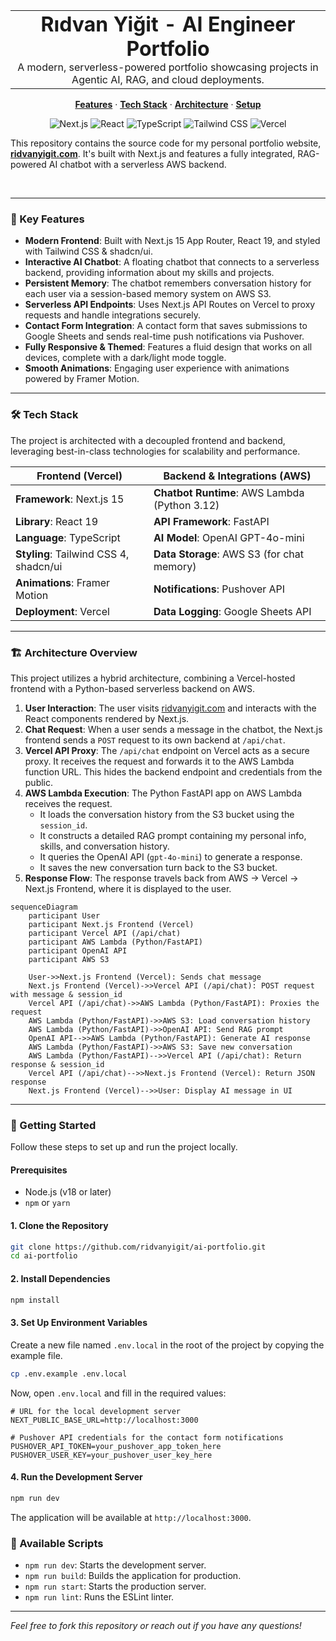 <table width="100%" align="center">
  <tr>
    <td align="center">
      <h1 style="margin: 0;">Rıdvan Yiğit - AI Engineer Portfolio</h1>
      <p style="margin: 0;">A modern, serverless-powered portfolio showcasing projects in Agentic AI, RAG, and cloud deployments.</p>
    </td>
  </tr>
</table>

<p align="center">
  <a href="#-key-features"><strong>Features</strong></a> ·
  <a href="#-tech-stack"><strong>Tech Stack</strong></strong></a> ·
  <a href="#-architecture-overview"><strong>Architecture</strong></a> ·
  <a href="#-getting-started"><strong>Setup</strong></a>
</p>

<p align="center">
  <img src="https://img.shields.io/badge/Next.js-15-black.svg?style=for-the-badge&logo=nextdotjs" alt="Next.js">
  <img src="https://img.shields.io/badge/React-19-blue.svg?style=for-the-badge&logo=react" alt="React">
  <img src="https://img.shields.io/badge/TypeScript-5-blue.svg?style=for-the-badge&logo=typescript" alt="TypeScript">
  <img src="https://img.shields.io/badge/Tailwind_CSS-4-38B2AC.svg?style=for-the-badge&logo=tailwind-css" alt="Tailwind CSS">
  <img src="https://img.shields.io/badge/Deployed_on-Vercel-black.svg?style=for-the-badge&logo=vercel" alt="Vercel">
</p>

This repository contains the source code for my personal portfolio website, **[ridvanyigit.com](https://www.ridvanyigit.com)**. It's built with Next.js and features a fully integrated, RAG-powered AI chatbot with a serverless AWS backend.

<br>

---

### 🚀 Key Features

- **Modern Frontend**: Built with Next.js 15 App Router, React 19, and styled with Tailwind CSS & shadcn/ui.
- **Interactive AI Chatbot**: A floating chatbot that connects to a serverless backend, providing information about my skills and projects.
- **Persistent Memory**: The chatbot remembers conversation history for each user via a session-based memory system on AWS S3.
- **Serverless API Endpoints**: Uses Next.js API Routes on Vercel to proxy requests and handle integrations securely.
- **Contact Form Integration**: A contact form that saves submissions to Google Sheets and sends real-time push notifications via Pushover.
- **Fully Responsive & Themed**: Features a fluid design that works on all devices, complete with a dark/light mode toggle.
- **Smooth Animations**: Engaging user experience with animations powered by Framer Motion.

---

### 🛠️ Tech Stack

The project is architected with a decoupled frontend and backend, leveraging best-in-class technologies for scalability and performance.

| Frontend (Vercel)                               | Backend & Integrations (AWS)                        |
| ----------------------------------------------- | --------------------------------------------------- |
| **Framework**: Next.js 15                       | **Chatbot Runtime**: AWS Lambda (Python 3.12)       |
| **Library**: React 19                           | **API Framework**: FastAPI                          |
| **Language**: TypeScript                        | **AI Model**: OpenAI GPT-4o-mini                    |
| **Styling**: Tailwind CSS 4, shadcn/ui          | **Data Storage**: AWS S3 (for chat memory)          |
| **Animations**: Framer Motion                   | **Notifications**: Pushover API                     |
| **Deployment**: Vercel                          | **Data Logging**: Google Sheets API                 |

---

### 🏗️ Architecture Overview

This project utilizes a hybrid architecture, combining a Vercel-hosted frontend with a Python-based serverless backend on AWS.

1.  **User Interaction**: The user visits [ridvanyigit.com](https://www.ridvanyigit.com) and interacts with the React components rendered by Next.js.
2.  **Chat Request**: When a user sends a message in the chatbot, the Next.js frontend sends a `POST` request to its own backend at `/api/chat`.
3.  **Vercel API Proxy**: The `/api/chat` endpoint on Vercel acts as a secure proxy. It receives the request and forwards it to the AWS Lambda function URL. This hides the backend endpoint and credentials from the public.
4.  **AWS Lambda Execution**: The Python FastAPI app on AWS Lambda receives the request.
    -   It loads the conversation history from the S3 bucket using the `session_id`.
    -   It constructs a detailed RAG prompt containing my personal info, skills, and conversation history.
    -   It queries the OpenAI API (`gpt-4o-mini`) to generate a response.
    -   It saves the new conversation turn back to the S3 bucket.
5.  **Response Flow**: The response travels back from AWS -> Vercel -> Next.js Frontend, where it is displayed to the user.

```mermaid
sequenceDiagram
    participant User
    participant Next.js Frontend (Vercel)
    participant Vercel API (/api/chat)
    participant AWS Lambda (Python/FastAPI)
    participant OpenAI API
    participant AWS S3

    User->>Next.js Frontend (Vercel): Sends chat message
    Next.js Frontend (Vercel)->>Vercel API (/api/chat): POST request with message & session_id
    Vercel API (/api/chat)->>AWS Lambda (Python/FastAPI): Proxies the request
    AWS Lambda (Python/FastAPI)->>AWS S3: Load conversation history
    AWS Lambda (Python/FastAPI)->>OpenAI API: Send RAG prompt
    OpenAI API-->>AWS Lambda (Python/FastAPI): Generate AI response
    AWS Lambda (Python/FastAPI)->>AWS S3: Save new conversation
    AWS Lambda (Python/FastAPI)-->>Vercel API (/api/chat): Return response & session_id
    Vercel API (/api/chat)-->>Next.js Frontend (Vercel): Return JSON response
    Next.js Frontend (Vercel)-->>User: Display AI message in UI
```

---

### 🏁 Getting Started

Follow these steps to set up and run the project locally.

#### Prerequisites

- Node.js (v18 or later)
- `npm` or `yarn`

#### 1. Clone the Repository

```bash
git clone https://github.com/ridvanyigit/ai-portfolio.git
cd ai-portfolio
```

#### 2. Install Dependencies

```bash
npm install
```

#### 3. Set Up Environment Variables

Create a new file named `.env.local` in the root of the project by copying the example file.

```bash
cp .env.example .env.local
```

Now, open `.env.local` and fill in the required values:

```env
# URL for the local development server
NEXT_PUBLIC_BASE_URL=http://localhost:3000

# Pushover API credentials for the contact form notifications
PUSHOVER_API_TOKEN=your_pushover_app_token_here
PUSHOVER_USER_KEY=your_pushover_user_key_here
```

#### 4. Run the Development Server

```bash
npm run dev
```

The application will be available at `http://localhost:3000`.

### 📜 Available Scripts

-   `npm run dev`: Starts the development server.
-   `npm run build`: Builds the application for production.
-   `npm run start`: Starts the production server.
-   `npm run lint`: Runs the ESLint linter.

---

*Feel free to fork this repository or reach out if you have any questions!*